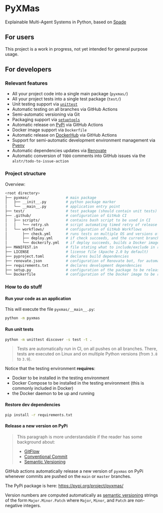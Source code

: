 # PyXMas

Explainable Multi-Agent Systems in Python, based on [Spade](https://spade-mas.readthedocs.io)

## For users

This project is a work in progress, not yet intended for general purpose usage.

## For developers

### Relevant features

- All your project code into a single main package (`pyxmas/`)
- All your project tests into a single test package (`test/`)
- Unit testing support via [`unittest`](https://docs.python.org/3/library/unittest.html)
- Automatic testing on all branches via GitHub Actions
- Semi-automatic versioning via Git
- Packaging support via [`setuptools`](https://setuptools.pypa.io/en/latest/setuptools.html)
- Automatic release on [PyPi](https://pypi.org/) via GitHub Actions
- Docker image support via `Dockerfile`
- Automatic release on [DockerHub](https://hub.docker.com/) via GitHub Actions
- Support for semi-automatic development environment management via [Pyenv](https://github.com/pyenv/pyenv)
- Automatic dependencies updates via [Renovate](https://docs.renovatebot.com/)
- Automatic conversion of `TODO` comments into GitHub issues via the `alstr/todo-to-issue-action`

### Project structure 

Overview:
```bash
<root directory>
├── pyxmas/                 # main package
│   ├── __init__.py         # python package marker
│   └── __main__.py         # application entry point
├── test/                   # test package (should contain unit tests)
├── .github/                # configuration of GitHub CI
│   ├── scripts/            # contains bash script to be used in CI
│   │   └── retry.sh        # script automating timed retry of release operations
│   └── workflows/          # configuration of GitHub Workflows
│       ├── check.yml       # runs tests on multiple OS and versions of Python
│       ├── deploy.yml      # if check succeeds, and the current branch is one of {main, master, develop}, triggers automatic releas on PyPi
│       └── dockerify.yml   # if deploy succeeds, builds a Docker image and pushes it on DockerHub 
├── MANIFEST.in             # file stating what to include/exclude in releases 
├── LICENSE                 # license file (Apache 2.0 by default)
├── pyproject.toml          # declares build dependencies
├── renovate.json           # configuration of Renovate bot, for automatic dependency updates
├── requirements.txt        # declares development dependencies
├── setup.py                # configuration of the package to be released on Pypi
└── Dockerfile              # configuration of the Docker image to be realsed on Dockerhub
```

### How to do stuff

#### Run your code as an application

This will execute the file `pyxmas/__main__.py`:
```bash
python -m pyxmas 
```

#### Run unit tests

```bash
python -m unittest discover -s test -t .
```

> Tests are automatically run in CI, on all pushes on all branches.
> There, tests are executed on Linux and on multiple Python versions (from `3.8` to `3.9`).

Notice that the testing environment __requires__:
- Docker to be installed in the testing environment
- Docker Compose to be installed in the testing environment (this is commonly included in Docker)
- the Docker daemon to be up and running

#### Restore dev dependencies

```bash
pip install -r requirements.txt
```

#### Release a new version on PyPi

> This paragraph is more understandable if the reader has some background about:
> - [GitFlow](https://www.atlassian.com/git/tutorials/comparing-workflows/gitflow-workflow)
> - [Conventional Commit](https://www.conventionalcommits.org/)
> - [Semantic Versioning](https://semver.org)

GitHub actions automatically release a new version of `pyxmas` on PyPi whenever commits are pushed on the `main` or `master` branches.

The PyPi package is here: https://pypi.org/project/pyxmas/

Version numbers are computed automatically as [semantic versioning](https://semver.org/) strings of the form `Major.Minor.Patch` where `Major`, `Minor`, and `Patch` are non-negative integers.
